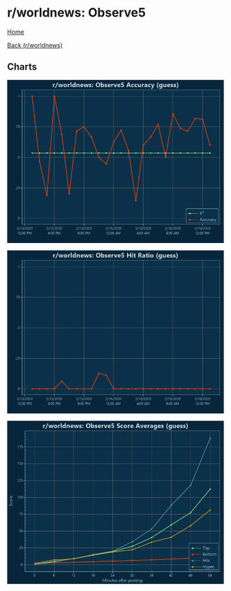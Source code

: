 # r/worldnews: Observe5

[Home](../../index.md)

[Back (r/worldnews)](../guess_worldnews.md)

## Charts

![r/worldnews R² (guess)](../../images/models/guess_worldnews_Observe5_Accuracy.png "r/worldnews R² (guess)")

![r/worldnews Hit Ratio (guess)](../../images/models/guess_worldnews_Observe5_HitRatio.png "r/worldnews Hit Ratio (guess)")

![r/worldnews Score Averages (guess)](../../images/models/guess_worldnews_Observe5_Scores.png "r/worldnews Score Averages (guess)")

